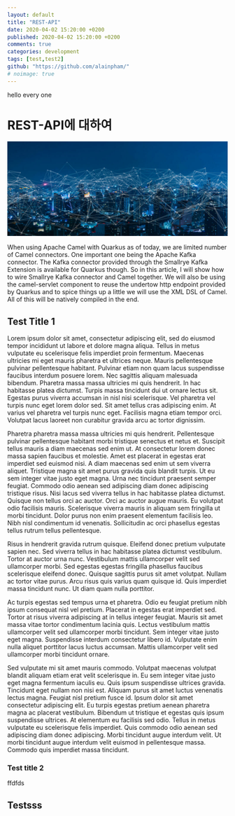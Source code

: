 ```yaml
---
layout: default
title: "REST-API"
date: 2020-04-02 15:20:00 +0200
published: 2020-04-02 15:20:00 +0200
comments: true
categories: development
tags: [test,test2]
github: "https://github.com/alainpham/"
# noimage: true
---
```


hello every one
# REST-API에 대하여
![Alt network](../assets/images/posts/rest-api/top.jpg)

When using Apache Camel with Quarkus as of today, we are limited number of Camel connectors. One important one being
the Apache Kafka connector.
The Kafka connector provided through the Smallrye Kafka Extension is available for Quarkus though. So in this
article, I will show how to
wire Smallrye Kafka connector and Camel together.
We will also be using the camel-servlet component to reuse the undertow http endpoint provided by Quarkus and to
spice things up a little we will use the XML DSL of Camel.
All of this will be natively compiled in the end.
<!--more-->

## Test Title 1
Lorem ipsum dolor sit amet, consectetur adipiscing elit, sed do eiusmod tempor incididunt ut labore et dolore magna aliqua. Tellus in metus vulputate eu scelerisque felis imperdiet proin fermentum. Maecenas ultricies mi eget mauris pharetra et ultrices neque. Mauris pellentesque pulvinar pellentesque habitant. Pulvinar etiam non quam lacus suspendisse faucibus interdum posuere lorem. Nec sagittis aliquam malesuada bibendum. Pharetra massa massa ultricies mi quis hendrerit. In hac habitasse platea dictumst. Turpis massa tincidunt dui ut ornare lectus sit. Egestas purus viverra accumsan in nisl nisi scelerisque. Vel pharetra vel turpis nunc eget lorem dolor sed. Sit amet tellus cras adipiscing enim. At varius vel pharetra vel turpis nunc eget. Facilisis magna etiam tempor orci. Volutpat lacus laoreet non curabitur gravida arcu ac tortor dignissim.

Pharetra pharetra massa massa ultricies mi quis hendrerit. Pellentesque pulvinar pellentesque habitant morbi tristique senectus et netus et. Suscipit tellus mauris a diam maecenas sed enim ut. At consectetur lorem donec massa sapien faucibus et molestie. Amet est placerat in egestas erat imperdiet sed euismod nisi. A diam maecenas sed enim ut sem viverra aliquet. Tristique magna sit amet purus gravida quis blandit turpis. Ut eu sem integer vitae justo eget magna. Urna nec tincidunt praesent semper feugiat. Commodo odio aenean sed adipiscing diam donec adipiscing tristique risus. Nisi lacus sed viverra tellus in hac habitasse platea dictumst. Quisque non tellus orci ac auctor. Orci ac auctor augue mauris. Eu volutpat odio facilisis mauris. Scelerisque viverra mauris in aliquam sem fringilla ut morbi tincidunt. Dolor purus non enim praesent elementum facilisis leo. Nibh nisl condimentum id venenatis. Sollicitudin ac orci phasellus egestas tellus rutrum tellus pellentesque.

Risus in hendrerit gravida rutrum quisque. Eleifend donec pretium vulputate sapien nec. Sed viverra tellus in hac habitasse platea dictumst vestibulum. Tortor at auctor urna nunc. Vestibulum mattis ullamcorper velit sed ullamcorper morbi. Sed egestas egestas fringilla phasellus faucibus scelerisque eleifend donec. Quisque sagittis purus sit amet volutpat. Nullam ac tortor vitae purus. Arcu risus quis varius quam quisque id. Quis imperdiet massa tincidunt nunc. Ut diam quam nulla porttitor.

Ac turpis egestas sed tempus urna et pharetra. Odio eu feugiat pretium nibh ipsum consequat nisl vel pretium. Placerat in egestas erat imperdiet sed. Tortor at risus viverra adipiscing at in tellus integer feugiat. Mauris sit amet massa vitae tortor condimentum lacinia quis. Lectus vestibulum mattis ullamcorper velit sed ullamcorper morbi tincidunt. Sem integer vitae justo eget magna. Suspendisse interdum consectetur libero id. Vulputate enim nulla aliquet porttitor lacus luctus accumsan. Mattis ullamcorper velit sed ullamcorper morbi tincidunt ornare.

Sed vulputate mi sit amet mauris commodo. Volutpat maecenas volutpat blandit aliquam etiam erat velit scelerisque in. Eu sem integer vitae justo eget magna fermentum iaculis eu. Quis ipsum suspendisse ultrices gravida. Tincidunt eget nullam non nisi est. Aliquam purus sit amet luctus venenatis lectus magna. Feugiat nisl pretium fusce id. Ipsum dolor sit amet consectetur adipiscing elit. Eu turpis egestas pretium aenean pharetra magna ac placerat vestibulum. Bibendum ut tristique et egestas quis ipsum suspendisse ultrices. At elementum eu facilisis sed odio. Tellus in metus vulputate eu scelerisque felis imperdiet. Quis commodo odio aenean sed adipiscing diam donec adipiscing. Morbi tincidunt augue interdum velit. Ut morbi tincidunt augue interdum velit euismod in pellentesque massa. Commodo quis imperdiet massa tincidunt.
### Test title 2

ffdfds

## Testsss
